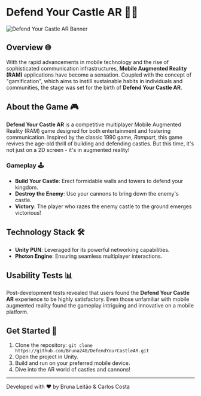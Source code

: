 # Defend Your Castle AR 🏰📱

![Defend Your Castle AR Banner](./assets/dyc.jpg) <!-- You can replace 'path-to-banner-image.jpg' with the path to an actual banner image for your game -->

## Overview 🌐

With the rapid advancements in mobile technology and the rise of sophisticated communication infrastructures, **Mobile Augmented Reality (RAM)** applications have become a sensation. Coupled with the concept of "gamification", which aims to instill sustainable habits in individuals and communities, the stage was set for the birth of **Defend Your Castle AR**.

## About the Game 🎮

**Defend Your Castle AR** is a competitive multiplayer Mobile Augmented Reality (RAM) game designed for both entertainment and fostering communication. Inspired by the classic 1990 game, *Rampart*, this game revives the age-old thrill of building and defending castles. But this time, it's not just on a 2D screen - it's in augmented reality!

### Gameplay 🕹

- **Build Your Castle**: Erect formidable walls and towers to defend your kingdom.
- **Destroy the Enemy**: Use your cannons to bring down the enemy's castle.
- **Victory**: The player who razes the enemy castle to the ground emerges victorious!

## Technology Stack 🛠

- **Unity PUN**: Leveraged for its powerful networking capabilities.
- **Photon Engine**: Ensuring seamless multiplayer interactions.

## Usability Tests 📊

Post-development tests revealed that users found the **Defend Your Castle AR** experience to be highly satisfactory. Even those unfamiliar with mobile augmented reality found the gameplay intriguing and innovative on a mobile platform.

## Get Started 🚀

1. Clone the repository: `git clone https://github.com/Bruna248/DefendYourCastleAR.git`
2. Open the project in Unity.
3. Build and run on your preferred mobile device.
4. Dive into the AR world of castles and cannons!

---

Developed with ❤️ by Bruna Leitão & Carlos Costa
